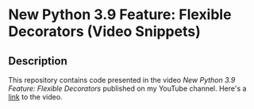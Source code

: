 # New Python 3.9 Feature: Flexible Decorators (Video Snippets)

## Description

This repository contains code presented in the video *New Python 3.9 Feature: Flexible Decorators* published on my YouTube channel.
Here's a [link](https://youtu.be/eMr8Om1ZjKY) to the video.
